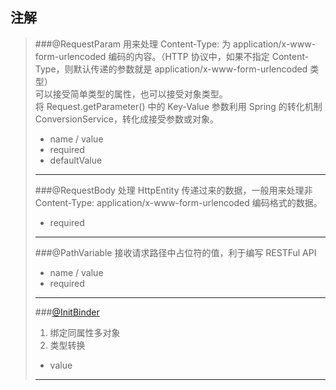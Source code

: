 ## 注解
>###@RequestParam
>用来处理 Content-Type: 为 application/x-www-form-urlencoded 编码的内容。（HTTP 协议中，如果不指定 Content-Type，则默认传递的参数就是 application/x-www-form-urlencoded 类型）  
>可以接受简单类型的属性，也可以接受对象类型。  
>将 Request.getParameter() 中的 Key-Value 参数利用 Spring 的转化机制 ConversionService，转化成接受参数或对象。
>- name / value 
>- required
>- defaultValue
>---
>###@RequestBody
>处理 HttpEntity 传递过来的数据，一般用来处理非 Content-Type: application/x-www-form-urlencoded 编码格式的数据。
>- required
>---
>###@PathVariable
>接收请求路径中占位符的值，利于编写 RESTFul API
>- name / value
>- required
>---
>###[@InitBinder](https://blog.csdn.net/Dongguabai/article/details/83656392)
>1. 绑定同属性多对象
>2. 类型转换
>- value
>---